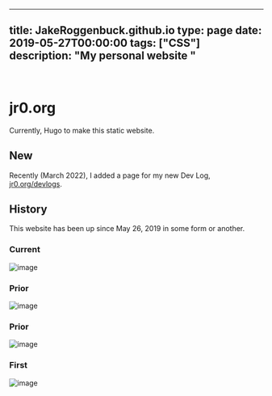
---
title: JakeRoggenbuck.github.io
type: page
date: 2019-05-27T00:00:00
tags: ["CSS"]
description: "My personal website "
---


<br>

# jr0.org
Currently, Hugo to make this static website.

## New
Recently (March 2022), I added a page for my new Dev Log, [jr0.org/devlogs](https://jr0.org/devlogs).

## History
This website has been up since May 26, 2019 in some form or another.

### Current
![image](https://user-images.githubusercontent.com/35516367/185334720-facb0b35-f056-47ae-86e9-11243654ad43.png)

### Prior
![image](https://user-images.githubusercontent.com/35516367/158723802-ff67bbc9-71e4-4fb0-9189-a5397976a8d5.png)

### Prior
![image](https://user-images.githubusercontent.com/35516367/123536312-69bcd980-d6de-11eb-8ee0-ce80ac7db924.png)

### First
![image](https://user-images.githubusercontent.com/35516367/158724012-1f65bea4-ba1c-4615-8bc7-043f84310999.png)
